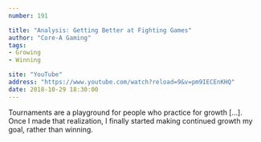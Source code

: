 ```yaml
---
number: 191

title: "Analysis: Getting Better at Fighting Games"
author: "Core-A Gaming"
tags:
- Growing
- Winning

site: "YouTube"
address: "https://www.youtube.com/watch?reload=9&v=pm9IECEnKHQ"
date: 2018-10-29 18:30:00
---
```


Tournaments are a playground for people who practice for growth […].  Once I made that realization, I finally started making continued growth my goal, rather than winning.

